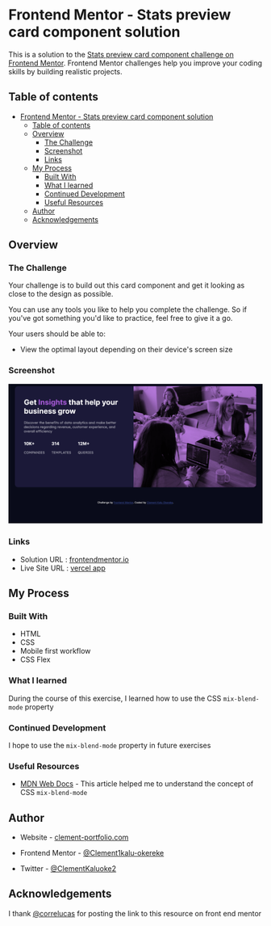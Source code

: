 # Frontend Mentor - Stats preview card component solution

This is a solution to the [Stats preview card component challenge on Frontend Mentor](https://www.frontendmentor.io/challenges/stats-preview-card-component-8JqbgoU62). Frontend Mentor challenges help you improve your coding skills by building realistic projects.

## Table of contents

- [Frontend Mentor - Stats preview card component solution](#frontend-mentor---stats-preview-card-component-solution)
  - [Table of contents](#table-of-contents)
  - [Overview](#overview)
    - [The Challenge](#the-challenge)
    - [Screenshot](#screenshot)
    - [Links](#links)
  - [My Process](#my-process)
    - [Built With](#built-with)
    - [What I learned](#what-i-learned)
    - [Continued Development](#continued-development)
    - [Useful Resources](#useful-resources)
  - [Author](#author)
  - [Acknowledgements](#acknowledgements)

## Overview

### The Challenge

Your challenge is to build out this card component and get it looking as close to the design as possible.

You can use any tools you like to help you complete the challenge. So if you've got something you'd like to practice, feel free to give it a go.

Your users should be able to:

- View the optimal layout depending on their device's screen size

### Screenshot

![Screenshot](/images/screenshot.png)

### Links

- Solution URL : [frontendmentor.io](https://www.frontendmentor.io/solutions/stats-preview-page-with-css-flex-uk3kiAIhYs)
- Live Site URL : [vercel app](https://stats-preview-card-component-dusky.vercel.app/)

## My Process

### Built With

- HTML
- CSS
- Mobile first workflow
- CSS Flex

### What I learned

During the course of this exercise, I learned how to use the CSS `mix-blend-mode` property

### Continued Development

I hope to use the `mix-blend-mode` property in future exercises

### Useful Resources

- [MDN Web Docs](https://developer.mozilla.org/en-US/docs/Web/CSS/mix-blend-mode) - This article helped me to understand the concept of CSS `mix-blend-mode`

## Author

- Website - [clement-portfolio.com](https://www.clement-portfolio.w3spaces.com)

- Frontend Mentor - [@Clement1kalu-okereke](https://www.frontendmentor.io/profile/Clement1kalu-okereke)

- Twitter - [@ClementKaluoke2](https://www.twitter.com/ClementKaluoke2)

## Acknowledgements

I thank [@correlucas](https://www.frontendmentor.io/profile/correlucas) for posting the link to this resource on front end mentor
